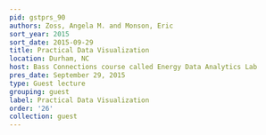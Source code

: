 ```yaml
---
pid: gstprs_90
authors: Zoss, Angela M. and Monson, Eric
sort_year: 2015
sort_date: 2015-09-29
title: Practical Data Visualization
location: Durham, NC
host: Bass Connections course called Energy Data Analytics Lab
pres_date: September 29, 2015
type: Guest lecture
grouping: guest
label: Practical Data Visualization
order: '26'
collection: guest
---
```

